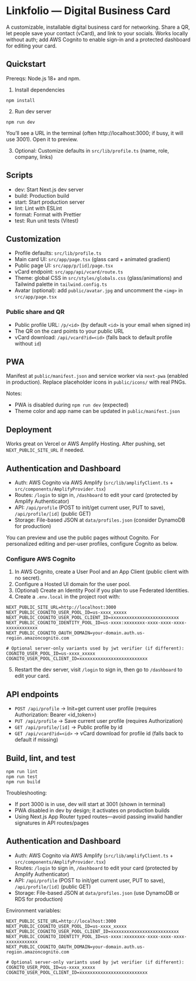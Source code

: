 # Linkfolio — Digital Business Card

A customizable, installable digital business card for networking. Share a QR, let people save your contact (vCard), and link to your socials. Works locally without auth; add AWS Cognito to enable sign-in and a protected dashboard for editing your card.

## Quickstart

Prereqs: Node.js 18+ and npm.

1. Install dependencies

```
npm install
```

2. Run dev server

```
npm run dev
```

You’ll see a URL in the terminal (often http://localhost:3000; if busy, it will use 3001). Open it to preview.

3. Optional: Customize defaults in `src/lib/profile.ts` (name, role, company, links)

## Scripts

- dev: Start Next.js dev server
- build: Production build
- start: Start production server
- lint: Lint with ESLint
- format: Format with Prettier
- test: Run unit tests (Vitest)

## Customization

- Profile defaults: `src/lib/profile.ts`
- Main card UI: `src/app/page.tsx` (glass card + animated gradient)
- Public page UI: `src/app/p/[id]/page.tsx`
- vCard endpoint: `src/app/api/vcard/route.ts`
- Theme: global CSS in `src/styles/globals.css` (glass/animations) and Tailwind palette in `tailwind.config.ts`
- Avatar (optional): add `public/avatar.jpg` and uncomment the `<img>` in `src/app/page.tsx`

### Public share and QR

- Public profile URL: `/p/<id>` (by default `<id>` is your email when signed in)
- The QR on the card points to your public URL
- vCard download: `/api/vcard?id=<id>` (falls back to default profile without `id`)

## PWA

Manifest at `public/manifest.json` and service worker via `next-pwa` (enabled in production). Replace placeholder icons in `public/icons/` with real PNGs.

Notes:

- PWA is disabled during `npm run dev` (expected)
- Theme color and app name can be updated in `public/manifest.json`

## Deployment

Works great on Vercel or AWS Amplify Hosting. After pushing, set `NEXT_PUBLIC_SITE_URL` if needed.

## Authentication and Dashboard

- Auth: AWS Cognito via AWS Amplify (`src/lib/amplifyClient.ts` + `src/components/AmplifyProvider.tsx`)
- Routes: `/login` to sign in, `/dashboard` to edit your card (protected by Amplify Authenticator)
- API: `/api/profile` (POST to init/get current user, PUT to save), `/api/profile/[id]` (public GET)
- Storage: File-based JSON at `data/profiles.json` (consider DynamoDB for production)

You can preview and use the public pages without Cognito. For personalized editing and per-user profiles, configure Cognito as below.

### Configure AWS Cognito

1. In AWS Cognito, create a User Pool and an App Client (public client with no secret).
2. Configure a Hosted UI domain for the user pool.
3. (Optional) Create an Identity Pool if you plan to use Federated Identities.
4. Create a `.env.local` in the project root with:

```
NEXT_PUBLIC_SITE_URL=http://localhost:3000
NEXT_PUBLIC_COGNITO_USER_POOL_ID=us-xxxx_xxxxx
NEXT_PUBLIC_COGNITO_USER_POOL_CLIENT_ID=xxxxxxxxxxxxxxxxxxxxxxxxxx
NEXT_PUBLIC_COGNITO_IDENTITY_POOL_ID=us-xxxx:xxxxxxxx-xxxx-xxxx-xxxx-xxxxxxxxxxxx
NEXT_PUBLIC_COGNITO_OAUTH_DOMAIN=your-domain.auth.us-region.amazoncognito.com

# Optional server-only variants used by jwt verifier (if different):
COGNITO_USER_POOL_ID=us-xxxx_xxxxx
COGNITO_USER_POOL_CLIENT_ID=xxxxxxxxxxxxxxxxxxxxxxxxxx
```

5. Restart the dev server, visit `/login` to sign in, then go to `/dashboard` to edit your card.

## API endpoints

- `POST /api/profile` → Init+get current user profile (requires Authorization: Bearer <id_token>)
- `PUT /api/profile` → Save current user profile (requires Authorization)
- `GET /api/profile/[id]` → Public profile by id
- `GET /api/vcard?id=<id>` → vCard download for profile id (falls back to default if missing)

## Build, lint, and test

```
npm run lint
npm run test
npm run build
```

Troubleshooting:

- If port 3000 is in use, dev will start at 3001 (shown in terminal)
- PWA disabled in dev by design; it activates on production builds
- Using Next.js App Router typed routes—avoid passing invalid handler signatures in API routes/pages

## Authentication and Dashboard

- Auth: AWS Cognito via AWS Amplify (`src/lib/amplifyClient.ts` + `src/components/AmplifyProvider.tsx`)
- Routes: `/login` to sign in, `/dashboard` to edit your card (protected by Amplify Authenticator)
- API: `/api/profile` (POST to init/get current user, PUT to save), `/api/profile/[id]` (public GET)
- Storage: File-based JSON at `data/profiles.json` (use DynamoDB or RDS for production)

Environment variables:

```
NEXT_PUBLIC_SITE_URL=http://localhost:3000
NEXT_PUBLIC_COGNITO_USER_POOL_ID=us-xxxx_xxxxx
NEXT_PUBLIC_COGNITO_USER_POOL_CLIENT_ID=xxxxxxxxxxxxxxxxxxxxxxxxxx
NEXT_PUBLIC_COGNITO_IDENTITY_POOL_ID=us-xxxx:xxxxxxxx-xxxx-xxxx-xxxx-xxxxxxxxxxxx
NEXT_PUBLIC_COGNITO_OAUTH_DOMAIN=your-domain.auth.us-region.amazoncognito.com

# Optional server-only variants used by jwt verifier (if different):
COGNITO_USER_POOL_ID=us-xxxx_xxxxx
COGNITO_USER_POOL_CLIENT_ID=xxxxxxxxxxxxxxxxxxxxxxxxxx
```
